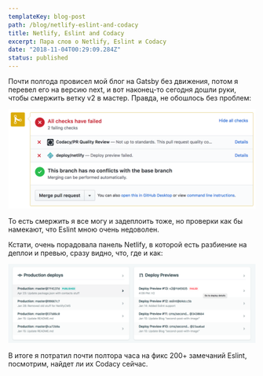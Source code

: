 ```yaml
---
templateKey: blog-post
path: /blog/netlify-eslint-and-codacy
title: Netlify, Eslint and Codacy
excerpt: Пара слов о Netlify, Eslint и Codacy
date: "2018-11-04T00:29:09.284Z"
status: published
---
```


Почти полгода провисел мой блог на Gatsby без движения, потом я перевел его на версию next, и вот наконец-то сегодня дошли руки, чтобы смержить ветку v2 в мастер. Правда, не обошлось без проблем:

![Failed checks](/uploads/failed-checks.png)

То есть смержить я все могу и задеплоить тоже, но проверки как бы намекают, что Eslint мною очень недоволен.

Кстати, очень порадовала панель Netlify, в которой есть разбиение на деплои и превью, сразу видно, что, где и как:

![Netlify dashboard](/uploads/netlify-panel.png)

В итоге я потратил почти полтора часа на фикс 200+ замечаний Eslint, посмотрим, найдет ли их Codacy сейчас.
